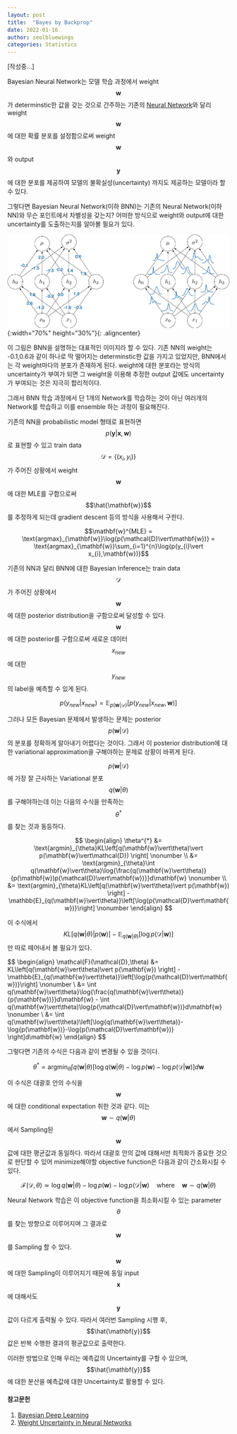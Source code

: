 ```yaml
---
layout: post
title:  "Bayes by Backprop"
date: 2022-01-16
author: seolbluewings
categories: Statistics
---
```


[작성중...]

Bayesian Neural Network는 모델 학습 과정에서 weight $$\mathbf{w}$$가 determinstic한 값을 갖는 것으로 간주하는 기존의 [Neural Network](https://seolbluewings.github.io/statistics/2020/09/28/Neural-Network-copy.html)와 달리 weight $$\mathbf{w}$$에 대한 확률 분포를 설정함으로써 weight $$\mathbf{w}$$와 output $$\mathbf{y}$$ 에 대한 분포를 제공하여 모델의 불확실성(uncertainty) 까지도 제공하는 모델이라 할 수 있다.

그렇다면 Bayesian Neural Network(이하 BNN)는 기존의 Neural Network(이하 NN)와 무슨 포인트에서 차별성을 갖는지? 어떠한 방식으로 weight와 output에 대한 uncertainty를 도출하는지를 알아볼 필요가 있다.

![BNN](https://github.com/seolbluewings/seolbluewings.github.io/blob/master/assets/BNN1.png?raw=true){:width="70%" height="30%"}{: .aligncenter}

이 그림은 BNN을 설명하는 대표적인 이미지라 할 수 있다. 기존 NN의 weight는 -0.1,0.6과 같이 하나로 딱 떨어지는 determinstic한 값을 가지고 있었지만, BNN에서는 각 weight마다의 분포가 존재하게 된다. weight에 대한 분포라는 방식의 uncertainty가 부여가 되면 그 weight을 이용해 추정한 output 값에도 uncertainty가 부여되는 것은 지극히 합리적이다.

그래서 BNN 학습 과정에서 단 1개의 Network를 학습하는 것이 아닌 여러개의 Network를 학습하고 이를 ensemble 하는 과정이 필요해진다.

기존의 NN을 probabilistic model 형태로 표현하면 $$p(\mathbf{y}\vert \mathbf{x},\mathbf{w})$$ 로 표현할 수 있고 train data $$\mathcal{D} = \{(x_{i},y_{i})\}$$ 가 주어진 상황에서 weight $$\mathbf{w}$$에 대한 MLE를 구함으로써 $$\hat{\mathbf{w}}$$ 를 추정하게 되는데 gradient descent 등의 방식을 사용해서 구한다.

$$\mathbf{w}^{MLE} = \text{argmax}_{\mathbf{w}}\log{p(\mathcal{D}\vert\mathbf{w})} = \text{argmax}_{\mathbf{w}}\sum_{i=1}^{n}\log{p(y_{i}\vert x_{i},\mathbf{w})}$$

기존의 NN과 달리 BNN에 대한 Bayesian Inference는 train data $$\mathcal{D}$$가 주어진 상황에서 $$\mathbf{w}$$에 대한 posterior distribution을 구함으로써 달성할 수 있다. $$\mathbf{w}$$ 에 대한 posterior를 구함으로써 새로운 데이터 $$x_{new}$$ 에 대한 $$y_{new}$$의 label을 예측할 수 있게 된다.

$$ p(y_{new}\vert x_{new}) = \mathbb{E}_{p(\mathbf{w}\vert\mathcal{D})}[p(y_{new}\vert x_{new},\mathbf{w})] $$

그러나 모든 Bayesian 문제에서 발생하는 문제는 posterior $$p(\mathbf{w}\vert\mathcal{D})$$ 의 분포를 정확하게 알아내기 어렵다는 것이다. 그래서 이 posterior distribution에 대한 variational approximation을 구해야하는 문제로 상황이 바뀌게 된다.

$$p(\mathbf{w}\vert\mathcal{D})$$에 가장 잘 근사하는 Variational 분포 $$q(\mathbf{w}\vert\theta)$$를 구해야하는데 이는 다음의 수식을 만족하는 $$\theta^{*}$$를 찾는 것과 동등하다.

$$
\begin{align}
\theta^{*} &= \text{argmin}_{\theta}KL\left[q(\mathbf{w}\vert\theta)\vert p(\mathbf{w}\vert\mathcal{D})  \right] \nonumber \\
&= \text{argmin}_{\theta}\int q(\mathbf{w}\vert\theta)\log{\frac{q(\mathbf{w}\vert\theta)}{p(\mathbf{w})p(\mathcal{D}\vert\mathbf{w})}}d\mathbf{w} \nonumber \\
&= \text{argmin}_{\theta}KL\left[q(\mathbf{w}\vert\theta)\vert p(\mathbf{w})  \right] - \mathbb{E}_{q(\mathbf{w}\vert\theta)}\left[\log{p(\mathcal{D}\vert\mathbf{w})}\right] \nonumber
\end{align}
$$

이 수식에서 $$KL\left[q(\mathbf{w}\vert\theta)\vert p(\mathbf{w})  \right] - \mathbb{E}_{q(\mathbf{w}\vert\theta)}\left[\log{p(\mathcal{D}\vert\mathbf{w})}\right]$$ 만 따로 떼어내서 볼 필요가 있다.

$$
\begin{align}
\mathcal{F}(\mathcal{D},\theta) &= KL\left[q(\mathbf{w}\vert\theta)\vert p(\mathbf{w})  \right] - \mathbb{E}_{q(\mathbf{w}\vert\theta)}\left[\log{p(\mathcal{D}\vert\mathbf{w})}\right] \nonumber \\
&= \int q(\mathbf{w}\vert\theta}\log{\frac{q(\mathbf{w}\vert\theta)}{p(\mathbf{w})}}d\mathbf{w} - \int q(\mathbf{w}\vert\theta)\log{p(\mathcal{D}\vert\mathbf{w})}d\mathbf{w} \nonumber \\
&= \int q(\mathbf{w}\vert\theta)\left[\log{q(\mathbf{w}\vert\theta)}-\log{p(\mathbf{w})}-\log{p(\mathcal{D}\vert\mathbf{w})}  \right]d\mathbf{w}
\end{align}
$$

그렇다면 기존의 수식은 다음과 같이 변경될 수 있을 것이다.

$$
\theta^{*} = \text{argmin}_{\theta}\int q(\mathbf{w}\vert\theta)\left[\log{q(\mathbf{w}\vert\theta)}-\log{p(\mathbf{w})}-\log{p(\mathcal{D}\vert\mathbf{w})}  \right]d\mathbf{w}
$$

이 수식은 대괄호 안의 수식을 $$\mathbf{w}$$에 대한 conditional expectation 취한 것과 같다. 이는 $$\mathbf{w} \sim q(\mathbf{w}\vert\theta)$$ 에서 Sampling된 $$\mathbf{w}$$ 값에 대한 평균값과 동일하다. 따라서 대괄호 안의 값에 대해서만 최적화가 중요한 것으로 판단할 수 있어 minimize해야할 objective function은 다음과 같이 간소화시킬 수 있다.

$$ \mathcal{F}(\mathcal{D},\theta) \simeq \log{q(\mathbf{w}\vert\theta)} - \log{p(\mathbf{w})} - \log{p(\mathcal{D}\vert\mathbf{w})} \quad \text{where} \quad \mathbf{w} \sim q(\mathbf{w}\vert\theta) $$

Neural Network 학습은 이 objective function을 최소화시킬 수 있는 parameter $$\theta$$를 찾는 방향으로 이루어지며 그 결과로 $$\mathbf{w}$$를 Sampling 할 수 있다.

$$\mathbf{w}$$에 대한 Sampling이 이루어지기 때문에 동일 input $$\mathbf{x}$$에 대해서도 $$\mathbf{y}$$ 값이 다르게 출력될 수 있다. 따라서 여러번 Sampling 시행 후, $$\hat{\mathbf{y}}$$ 값은 반복 수행한 결과의 평균값으로 출력한다.

이러한 방법으로 인해 우리는 예측값의 Uncertainty를 구할 수 있으며, $$\hat{\mathbf{y}}$$ 에 대한 분산을 예측값에 대한 Uncertainty로 활용할 수 있다.






#### 참고문헌

1. [Bayesian Deep Learning](https://www.edwith.org/bayesiandeeplearning/joinLectures/14426)
2. [Weight Uncertainty in Neural Networks](https://arxiv.org/abs/1505.05424)
